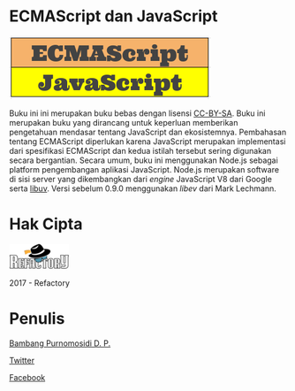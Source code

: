 # ECMAScript dan JavaScript

![Logo buku](gambar/logo-buku.png)

Buku ini ini merupakan buku bebas dengan lisensi
[CC-BY-SA](https://creativecommons.org/licenses/by-sa/4.0/legalcode). Buku ini merupakan buku yang dirancang untuk keperluan memberikan pengetahuan mendasar tentang JavaScript dan ekosistemnya. Pembahasan tentang ECMAScript diperlukan karena JavaScript merupakan implementasi dari spesifikasi ECMAScript dan kedua istilah tersebut sering digunakan secara bergantian. Secara umum, buku ini menggunakan Node.js sebagai platform pengembangan aplikasi JavaScript. Node.js merupakan software di sisi server yang dikembangkan dari _engine_ JavaScript V8 dari Google serta [libuv](https://github.com/joyent/libuv). Versi sebelum 0.9.0 menggunakan _libev_ dari Mark Lechmann.

# Hak Cipta

![Logo buku](gambar/logo-refactory--small.png)

2017 - Refactory

# Penulis

[Bambang Purnomosidi D. P.](http://bpdp.xyz)

[Twitter](https://twitter.com/bpdp)

[Facebook](https://www.facebook.com/bambangpdp)


